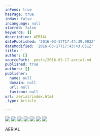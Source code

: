 ```yaml
---
inFeed: true
hasPage: true
inNav: false
inLanguage: null
starred: false
keywords: []
description: AERIAL
datePublished: '2016-03-17T17:44:39.903Z'
dateModified: '2016-03-17T17:43:43.051Z'
title: ''
author: []
sourcePath: _posts/2016-03-17-aerial.md
published: true
authors: []
publisher:
  name: null
  domain: null
  url: null
  favicon: null
url: aerial/index.html
_type: Article

---
```

![](https://the-grid-user-content.s3-us-west-2.amazonaws.com/48f42742-3ddb-4ae8-a702-554aa7e6b629.jpg)
![](https://the-grid-user-content.s3-us-west-2.amazonaws.com/6968eacf-4d2a-40be-9c9e-370cbdfff1d5.jpg)
![](https://the-grid-user-content.s3-us-west-2.amazonaws.com/41fd0cd8-92c3-44cf-95cf-613058c85460.jpg)
![](https://the-grid-user-content.s3-us-west-2.amazonaws.com/69646953-cc4e-4c91-b6ac-fea463d43da8.jpg)
![](https://the-grid-user-content.s3-us-west-2.amazonaws.com/6f5b1c34-e581-4b7e-a578-04cb8c758a91.jpg)
![](https://the-grid-user-content.s3-us-west-2.amazonaws.com/21e73ca0-0c84-44ca-bf38-73c21f931511.jpg)
![](https://the-grid-user-content.s3-us-west-2.amazonaws.com/e6509df7-e171-429c-ba35-36e1f85f9963.jpg)

AERIAL